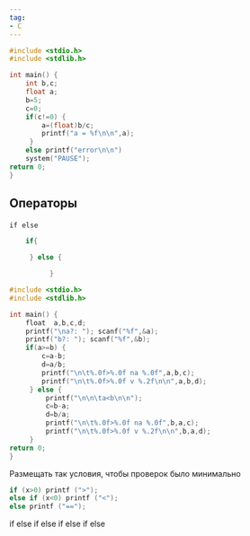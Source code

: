 ```yaml
---
tag:
- C
---
```

``` c
#include <stdio.h>
#include <stdlib.h>

int main() {
    int b,c;
    float a;
    b=5;
    c=0;
    if(c!=0) {
	    a=(float)b/c;
	    printf("a = %f\n\n",a);
     }
    else printf("error\n\n")
    system("PAUSE");   
return 0;
}

```


Операторы
---
`if` 
`else`

``` C
    if{

     } else {

          }
```


``` C
#include <stdio.h>
#include <stdlib.h>

int main() {
	float  a,b,c,d;
	printf("\na?: "); scanf("%f",&a);
	printf("b?: "); scanf("%f",&b);
	if(a>=b) {
		c=a-b;
		d=a/b;
		printf("\n\t%.0f>%.0f na %.0f",a,b,c);
		printf("\n\t%.0f>%.0f v %.2f\n\n",a,b,d);
     } else {
	     printf("\n\n\ta<b\n\n");
	     c=b-a;
	     d=b/a;
	     printf("\n\t%.0f>%.0f na %.0f",b,a,c);
	     printf("\n\t%.0f>%.0f v %.2f\n\n",b,a,d);
     }
return 0;
}
```


Размещать так условия, чтобы проверок было минимально


```C
if (x>0) printf (">");
else if (x<0) printf ("<");
else printf ("==");
```

if
else if
else if
else if
else
